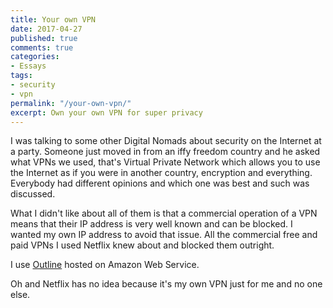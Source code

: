 ```yaml
---
title: Your own VPN
date: 2017-04-27
published: true
comments: true
categories:
- Essays
tags:
- security
- vpn
permalink: "/your-own-vpn/"
excerpt: Own your own VPN for super privacy
---
```

I was talking to some other Digital Nomads about security on the Internet at a party. Someone just moved in from an iffy freedom country and he asked what VPNs we used, that's Virtual Private Network which allows you to use the Internet as if you were in another country, encryption and everything. Everybody had different opinions and which one was best and such was discussed.

What I didn't like about all of them is that a commercial operation of a VPN means that their IP address is very well known and can be blocked. I wanted my own IP address to avoid that issue. All the commercial free and paid VPNs I used Netflix knew about and blocked them outright.

I use [Outline](https://getoutline.org) hosted on Amazon Web Service.

Oh and Netflix has no idea because it's my own VPN just for me and no one else.